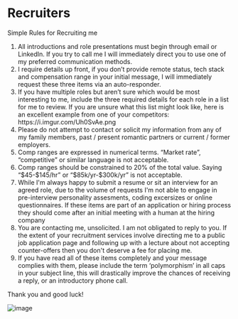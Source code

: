 # Recruiters

Simple Rules for Recruiting me
<ol>
<li>All introductions and role presentations must begin through email or LinkedIn.  If you try to call me I will immediately direct you to use one of my preferred communication methods.</li>
<li>I require details up front, if you don’t provide remote status, tech stack and compensation range in your initial message, I will immediately request these three items via an auto-responder.</li>
<li>If you have multiple roles but aren’t sure which would be most interesting to me, include the three required details for each role in a list for me to review.  If you are unsure what this list might look like, here is an excellent example from one of your competitors: https://i.imgur.com/Uh0SvAe.png</li>
<li>Please do not attempt to contact or solicit my information from any of my family members, past / present romantic partners or current / former employers.</li>
<li>Comp ranges are expressed in numerical terms. “Market rate”, “competitive” or similar language is not acceptable.</li>
<li>Comp ranges should be constrained to 20% of the total value. Saying “$45-$145/hr” or “$85k/yr-$300k/yr” is not acceptable.</li>
<li>While I'm always happy to submit a resume or sit an interview for an agreed role, due to the volume of requests I'm not able to engage in pre-interview personality assesments, coding excersizes or online questionnaires. If these items are part of an application or hiring process they should come after an initial meeting with a human at the hiring company</li>
<li>You are contacting me, unsolicited. I am not obligated to reply to you.  If the extent of your recruitment services involve directing me to a public job application page and following up with a lecture about not accepting counter-offers then you don't deserve a fee for placing me. </li>
<li>If you have read all of these items completely and your message complies with them, please include the term ‘polymorphism’ in all caps in your subject line, this will drastically improve the chances of receiving a reply, or an introductory phone call.</li>
</ol>

Thank you and good luck!


![image](https://user-images.githubusercontent.com/413744/190584478-521e2bd9-a7c0-42fb-bafb-20614660e435.png)

